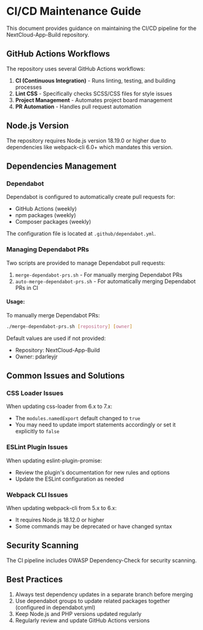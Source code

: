 # CI/CD Maintenance Guide

This document provides guidance on maintaining the CI/CD pipeline for the NextCloud-App-Build repository.

## GitHub Actions Workflows

The repository uses several GitHub Actions workflows:

1. **CI (Continuous Integration)** - Runs linting, testing, and building processes
2. **Lint CSS** - Specifically checks SCSS/CSS files for style issues
3. **Project Management** - Automates project board management
4. **PR Automation** - Handles pull request automation

## Node.js Version

The repository requires Node.js version 18.19.0 or higher due to dependencies like webpack-cli 6.0+ which mandates this version.

## Dependencies Management

### Dependabot

Dependabot is configured to automatically create pull requests for:

- GitHub Actions (weekly)
- npm packages (weekly)
- Composer packages (weekly)

The configuration file is located at `.github/dependabot.yml`.

### Managing Dependabot PRs

Two scripts are provided to manage Dependabot pull requests:

1. `merge-dependabot-prs.sh` - For manually merging Dependabot PRs
2. `auto-merge-dependabot-prs.sh` - For automatically merging Dependabot PRs in CI

#### Usage:

To manually merge Dependabot PRs:

```bash
./merge-dependabot-prs.sh [repository] [owner]
```

Default values are used if not provided:
- Repository: NextCloud-App-Build
- Owner: pdarleyjr

## Common Issues and Solutions

### CSS Loader Issues

When updating css-loader from 6.x to 7.x:
- The `modules.namedExport` default changed to `true`
- You may need to update import statements accordingly or set it explicitly to `false`

### ESLint Plugin Issues

When updating eslint-plugin-promise:
- Review the plugin's documentation for new rules and options
- Update the ESLint configuration as needed

### Webpack CLI Issues

When updating webpack-cli from 5.x to 6.x:
- It requires Node.js 18.12.0 or higher
- Some commands may be deprecated or have changed syntax

## Security Scanning

The CI pipeline includes OWASP Dependency-Check for security scanning.

## Best Practices

1. Always test dependency updates in a separate branch before merging
2. Use dependabot groups to update related packages together (configured in dependabot.yml)
3. Keep Node.js and PHP versions updated regularly
4. Regularly review and update GitHub Actions versions